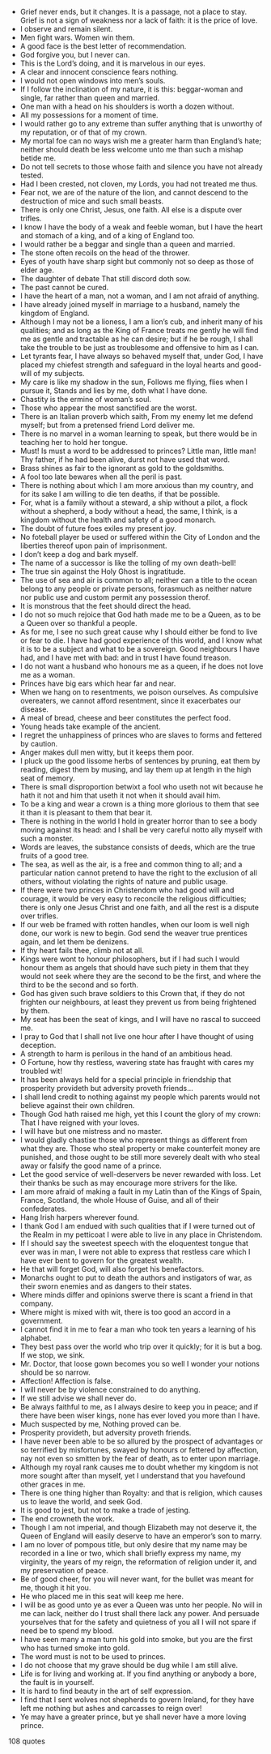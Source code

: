  - Grief never ends, but it changes. It is a passage, not a place to stay. Grief is not a sign of weakness nor a lack of faith: it is the price of love.
 - I observe and remain silent.
 - Men fight wars. Women win them.
 - A good face is the best letter of recommendation.
 - God forgive you, but I never can.
 - This is the Lord’s doing, and it is marvelous in our eyes.
 - A clear and innocent conscience fears nothing.
 - I would not open windows into men’s souls.
 - If I follow the inclination of my nature, it is this: beggar-woman and single, far rather than queen and married.
 - One man with a head on his shoulders is worth a dozen without.
 - All my possessions for a moment of time.
 - I would rather go to any extreme than suffer anything that is unworthy of my reputation, or of that of my crown.
 - My mortal foe can no ways wish me a greater harm than England’s hate; neither should death be less welcome unto me than such a mishap betide me.
 - Do not tell secrets to those whose faith and silence you have not already tested.
 - Had I been crested, not cloven, my Lords, you had not treated me thus.
 - Fear not, we are of the nature of the lion, and cannot descend to the destruction of mice and such small beasts.
 - There is only one Christ, Jesus, one faith. All else is a dispute over trifles.
 - I know I have the body of a weak and feeble woman, but I have the heart and stomach of a king, and of a king of England too.
 - I would rather be a beggar and single than a queen and married.
 - The stone often recoils on the head of the thrower.
 - Eyes of youth have sharp sight but commonly not so deep as those of elder age.
 - The daughter of debate That still discord doth sow.
 - The past cannot be cured.
 - I have the heart of a man, not a woman, and I am not afraid of anything.
 - I have already joined myself in marriage to a husband, namely the kingdom of England.
 - Although I may not be a lioness, I am a lion’s cub, and inherit many of his qualities; and as long as the King of France treats me gently he will find me as gentle and tractable as he can desire; but if he be rough, I shall take the trouble to be just as troublesome and offensive to him as I can.
 - Let tyrants fear, I have always so behaved myself that, under God, I have placed my chiefest strength and safeguard in the loyal hearts and good-will of my subjects.
 - My care is like my shadow in the sun, Follows me flying, flies when I pursue it, Stands and lies by me, doth what I have done.
 - Chastity is the ermine of woman’s soul.
 - Those who appear the most sanctified are the worst.
 - There is an Italian proverb which saith, From my enemy let me defend myself; but from a pretensed friend Lord deliver me.
 - There is no marvel in a woman learning to speak, but there would be in teaching her to hold her tongue.
 - Must! Is must a word to be addressed to princes? Little man, little man! Thy father, if he had been alive, durst not have used that word.
 - Brass shines as fair to the ignorant as gold to the goldsmiths.
 - A fool too late bewares when all the peril is past.
 - There is nothing about which I am more anxious than my country, and for its sake I am willing to die ten deaths, if that be possible.
 - For, what is a family without a steward, a ship without a pilot, a flock without a shepherd, a body without a head, the same, I think, is a kingdom without the health and safety of a good monarch.
 - The doubt of future foes exiles my present joy.
 - No foteball player be used or suffered within the City of London and the liberties thereof upon pain of imprisonment.
 - I don’t keep a dog and bark myself.
 - The name of a successor is like the tolling of my own death-bell!
 - The true sin against the Holy Ghost is ingratitude.
 - The use of sea and air is common to all; neither can a title to the ocean belong to any people or private persons, forasmuch as neither nature nor public use and custom permit any possession therof.
 - It is monstrous that the feet should direct the head.
 - I do not so much rejoice that God hath made me to be a Queen, as to be a Queen over so thankful a people.
 - As for me, I see no such great cause why I should either be fond to live or fear to die. I have had good experience of this world, and I know what it is to be a subject and what to be a sovereign. Good neighbours I have had, and I have met with bad: and in trust I have found treason.
 - I do not want a husband who honours me as a queen, if he does not love me as a woman.
 - Princes have big ears which hear far and near.
 - When we hang on to resentments, we poison ourselves. As compulsive overeaters, we cannot afford resentment, since it exacerbates our disease.
 - A meal of bread, cheese and beer constitutes the perfect food.
 - Young heads take example of the ancient.
 - I regret the unhappiness of princes who are slaves to forms and fettered by caution.
 - Anger makes dull men witty, but it keeps them poor.
 - I pluck up the good lissome herbs of sentences by pruning, eat them by reading, digest them by musing, and lay them up at length in the high seat of memory.
 - There is small disproportion betwixt a fool who useth not wit because he hath it not and him that useth it not when it should avail him.
 - To be a king and wear a crown is a thing more glorious to them that see it than it is pleasant to them that bear it.
 - There is nothing in the world I hold in greater horror than to see a body moving against its head: and I shall be very careful notto ally myself with such a monster.
 - Words are leaves, the substance consists of deeds, which are the true fruits of a good tree.
 - The sea, as well as the air, is a free and common thing to all; and a particular nation cannot pretend to have the right to the exclusion of all others, without violating the rights of nature and public usage.
 - If there were two princes in Christendom who had good will and courage, it would be very easy to reconcile the religious difficulties; there is only one Jesus Christ and one faith, and all the rest is a dispute over trifles.
 - If our web be framed with rotten handles, when our loom is well nigh done, our work is new to begin. God send the weaver true prentices again, and let them be denizens.
 - If thy heart fails thee, climb not at all.
 - Kings were wont to honour philosophers, but if I had such I would honour them as angels that should have such piety in them that they would not seek where they are the second to be the first, and where the third to be the second and so forth.
 - God has given such brave soldiers to this Crown that, if they do not frighten our neighbours, at least they prevent us from being frightened by them.
 - My seat has been the seat of kings, and I will have no rascal to succeed me.
 - I pray to God that I shall not live one hour after I have thought of using deception.
 - A strength to harm is perilous in the hand of an ambitious head.
 - O Fortune, how thy restless, wavering state has fraught with cares my troubled wit!
 - It has been always held for a special principle in friendship that prosperity provideth but adversity proveth friends...
 - I shall lend credit to nothing against my people which parents would not believe against their own children.
 - Though God hath raised me high, yet this I count the glory of my crown: That I have reigned with your loves.
 - I will have but one mistress and no master.
 - I would gladly chastise those who represent things as different from what they are. Those who steal property or make counterfeit money are punished, and those ought to be still more severely dealt with who steal away or falsify the good name of a prince.
 - Let the good service of well-deservers be never rewarded with loss. Let their thanks be such as may encourage more strivers for the like.
 - I am more afraid of making a fault in my Latin than of the Kings of Spain, France, Scotland, the whole House of Guise, and all of their confederates.
 - Hang Irish harpers wherever found.
 - I thank God I am endued with such qualities that if I were turned out of the Realm in my petticoat I were able to live in any place in Christendom.
 - If I should say the sweetest speech with the eloquentest tongue that ever was in man, I were not able to express that restless care which I have ever bent to govern for the greatest wealth.
 - He that will forget God, will also forget his benefactors.
 - Monarchs ought to put to death the authors and instigators of war, as their sworn enemies and as dangers to their states.
 - Where minds differ and opinions swerve there is scant a friend in that company.
 - Where might is mixed with wit, there is too good an accord in a government.
 - I cannot find it in me to fear a man who took ten years a learning of his alphabet.
 - They best pass over the world who trip over it quickly; for it is but a bog. If we stop, we sink.
 - Mr. Doctor, that loose gown becomes you so well I wonder your notions should be so narrow.
 - Affection! Affection is false.
 - I will never be by violence constrained to do anything.
 - If we still advise we shall never do.
 - Be always faithful to me, as I always desire to keep you in peace; and if there have been wiser kings, none has ever loved you more than I have.
 - Much suspected by me, Nothing proved can be.
 - Prosperity provideth, but adversity proveth friends.
 - I have never been able to be so allured by the prospect of advantages or so terrified by misfortunes, swayed by honours or fettered by affection, nay not even so smitten by the fear of death, as to enter upon marriage.
 - Although my royal rank causes me to doubt whether my kingdom is not more sought after than myself, yet I understand that you havefound other graces in me.
 - There is one thing higher than Royalty: and that is religion, which causes us to leave the world, and seek God.
 - It is good to jest, but not to make a trade of jesting.
 - The end crowneth the work.
 - Though I am not imperial, and though Elizabeth may not deserve it, the Queen of England will easily deserve to have an emperor’s son to marry.
 - I am no lover of pompous title, but only desire that my name may be recorded in a line or two, which shall briefly express my name, my virginity, the years of my reign, the reformation of religion under it, and my preservation of peace.
 - Be of good cheer, for you will never want, for the bullet was meant for me, though it hit you.
 - He who placed me in this seat will keep me here.
 - I will be as good unto ye as ever a Queen was unto her people. No will in me can lack, neither do I trust shall there lack any power. And persuade yourselves that for the safety and quietness of you all I will not spare if need be to spend my blood.
 - I have seen many a man turn his gold into smoke, but you are the first who has turned smoke into gold.
 - The word must is not to be used to princes.
 - I do not choose that my grave should be dug while I am still alive.
 - Life is for living and working at. If you find anything or anybody a bore, the fault is in yourself.
 - It is hard to find beauty in the art of self expression.
 - I find that I sent wolves not shepherds to govern Ireland, for they have left me nothing but ashes and carcasses to reign over!
 - Ye may have a greater prince, but ye shall never have a more loving prince.

108 quotes